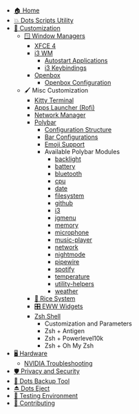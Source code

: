 - [🏠 Home](Home)
- [💥 Dots Scripts Utility](Dots-Scripts)
- [🎨 Customization](Customization)
  - [🪟 Window Managers](Window-Managers)
    - [XFCE 4](Xfce4)
    - [i3 WM](i3)
      - [Autostart Applications](i3#autostart-applications)
      - [i3 Keybindings](i3#i3-keybindings)
    - [Openbox](Openbox)
      - [Openbox Configuration](Openbox#openbox-configuration)
  - 🖌️ Misc Customization
    - [Kitty Terminal](Kitty)
    - [Apps Launcher (Rofi)](Rofi-Apps-Launcher)
    - [Network Manager](Network-Manager)
    - [Polybar](Polybar)
      - [Configuration Structure](Polybar-Configuration-Structure)
      - [Bar Configurations](Polybar-Bar-Configurations)
      - [Emoji Support](Polybar-Emoji-Support)
      - Available Polybar Modules
        - [backlight](Polybar-Modules-backlight)
        - [battery](Polybar-Modules-battery)
        - [bluetooth](Polybar-Modules-bluetooth)
        - [cpu](Polybar-Modules-cpu)
        - [date](Polybar-Modules-date)
        - [filesystem](Polybar-Modules-filesystem)
        - [github](Polybar-Modules-github)
        - [i3](Polybar-Modules-i3)
        - [jgmenu](Polybar-Modules-jgmenu)
        - [memory](Polybar-Modules-memory)
        - [microphone](Polybar-Modules-microphone)
        - [music-player](Polybar-Modules-music-player)
        - [network](Polybar-Modules-network)
        - [nightmode](Polybar-Modules-nightmode)
        - [pipewire](Polybar-Modules-pipewire)
        - [spotify](Polybar-Modules-spotify)
        - [temperature](Polybar-Modules-temperature)
        - [utility-helpers](Polybar-Modules-utility-helpers)
        - [weather](Polybar-Modules-weather)
    - [🎨 Rice System](Rice-System-Theme-Management)
    - [🎛️ EWW Widgets](EWW-Widgets)
    - [Zsh Shell](Zsh)
      - Customization and Parameters
      - Zsh + Antigen
      - Zsh + Powerlevel10k
      - Zsh + Oh My Zsh
- [🖥️ Hardware](Hardware)
  - [NVIDIA Troubleshooting](Hardware-nvidia-troubleshooting)
- [🛡️ Privacy and Security](Security)
- [📁 Dots Backup Tool](Dots-Backup)
- [⏏️ Dots Eject](Dots-Eject)
- [🧪 Testing Environment](Testing)
- [💯 Contributing](CONTRIBUTING)
